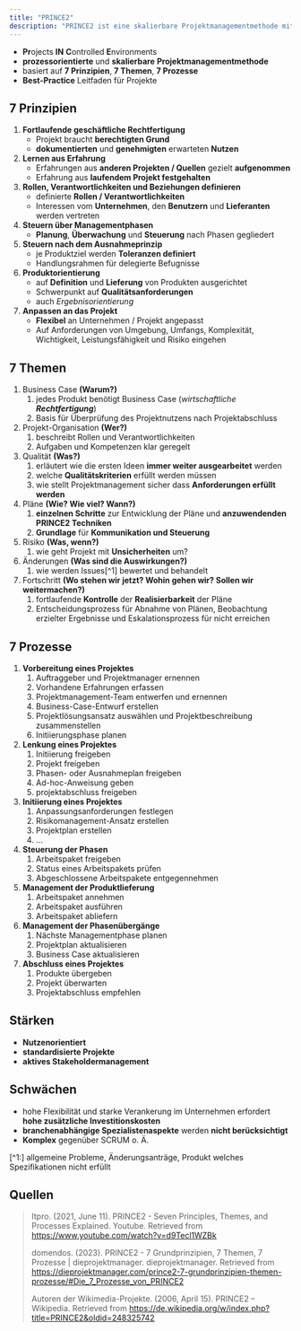 ```yaml
---
title: "PRINCE2"
description: "PRINCE2 ist eine skalierbare Projektmanagementmethode mit 7 Prinzipien, Themen und Prozessen. Sie fokussiert auf Business Case, Qualität und Risiko. Die Methode ist flexibel und nutzenorientiert, erfordert aber Anpassung an Unternehmen."
---
```


- **Pr**ojects **IN** **C**ontrolled **E**nvironments
- **prozessorientierte** und **skalierbare** **Projektmanagementmethode**
- basiert auf **7 Prinzipien**, **7 Themen**, **7 Prozesse** 
- **Best-Practice** Leitfaden für Projekte

## 7 Prinzipien

1. **Fortlaufende geschäftliche Rechtfertigung**
	- Projekt braucht **berechtigten Grund**
	- **dokumentierten** und **genehmigten** erwarteten **Nutzen**
2. **Lernen aus Erfahrung**
	- Erfahrungen aus **anderen Projekten / Quellen** gezielt **aufgenommen**
	- Erfahrung aus **laufendem Projekt festgehalten**
3. **Rollen, Verantwortlichkeiten und Beziehungen definieren**
	- definierte **Rollen / Verantwortlichkeiten**
	- Interessen vom **Unternehmen**, den **Benutzern** und **Lieferanten** werden vertreten
4. **Steuern über Managementphasen**
	- **Planung**, **Überwachung** und **Steuerung** nach Phasen gegliedert
5. **Steuern nach dem Ausnahmeprinzip**
	- je Produktziel werden **Toleranzen definiert**
	- Handlungsrahmen für delegierte Befugnisse
6. **Produktorientierung**
	- auf **Definition** und **Lieferung** von Produkten ausgerichtet
	- Schwerpunkt auf **Qualitätsanforderungen**
	- auch *Ergebnisorientierung*
7. **Anpassen an das Projekt**
	- **Flexibel** an Unternehmen / Projekt angepasst
	- Auf Anforderungen von Umgebung, Umfangs, Komplexität, Wichtigkeit, Leistungsfähigkeit und Risiko eingehen

## 7 Themen
1. Business Case **(Warum?)**
	1. jedes Produkt benötigt Business Case (*wirtschaftliche **Rechtfertigung***)
	2. Basis für Überprüfung des Projektnutzens nach Projektabschluss
2. Projekt-Organisation **(Wer?)**
	1. beschreibt Rollen und Verantwortlichkeiten
	2. Aufgaben und Kompetenzen klar geregelt
3. Qualität **(Was?)**
	1. erläutert wie die ersten Ideen **immer weiter ausgearbeitet** werden
	2. welche **Qualitätskriterien** erfüllt werden müssen
	3. wie stellt Projektmanagement sicher dass **Anforderungen erfüllt werden**
4. Pläne **(Wie? Wie viel? Wann?)**
	1. **einzelnen Schritte** zur Entwicklung der Pläne und **anzuwendenden PRINCE2 Techniken**
	2. **Grundlage** für **Kommunikation und Steuerung** 
5. Risiko **(Was, wenn?)**
	1. wie geht Projekt mit **Unsicherheiten** um?
6. Änderungen **(Was sind die Auswirkungen?)**
	1. wie werden Issues[^1] bewertet und behandelt
7. Fortschritt **(Wo stehen wir jetzt? Wohin gehen wir? Sollen wir weitermachen?)**
	1. fortlaufende **Kontrolle** der **Realisierbarkeit** der Pläne
	2. Entscheidungsprozess für Abnahme von Plänen, Beobachtung erzielter Ergebnisse und Eskalationsprozess für nicht erreichen

## 7 Prozesse
1. **Vorbereitung eines Projektes**
	1. Auftraggeber und Projektmanager ernennen
	2. Vorhandene Erfahrungen erfassen
	3. Projektmanagement-Team entwerfen und ernennen
	4. Business-Case-Entwurf erstellen
	5. Projektlösungsansatz auswählen und Projektbeschreibung zusammenstellen
	6. Initiierungsphase planen
2. **Lenkung eines Projektes**
	1. Initiierung freigeben
	2. Projekt freigeben
	3. Phasen- oder Ausnahmeplan freigeben
	4. Ad-hoc-Anweisung geben
	5. projektabschluss freigeben
3. **Initiierung eines Projektes**
	1. Anpassungsanforderungen festlegen
	2. Risikomanagement-Ansatz erstellen
	3. Projektplan erstellen
	4. ...
4. **Steuerung der Phasen**
	1. Arbeitspaket freigeben
	2. Status eines Arbeitspakets prüfen
	3. Abgeschlossene Arbeitspakete entgegennehmen
5. **Management der Produktlieferung**
	1. Arbeitspaket annehmen
	2. Arbeitspaket ausführen
	3. Arbeitspaket abliefern
6. **Management der Phasenübergänge**
	1. Nächste Managementphase planen
	2. Projektplan aktualisieren
	3. Business Case aktualisieren
7. **Abschluss eines Projektes**
	1. Produkte übergeben
	2. Projekt überwarten
	3. Projektabschluss empfehlen

## Stärken
- **Nutzenorientiert**
- **standardisierte Projekte**
- **aktives Stakeholdermanagement**

## Schwächen
- hohe Flexibilität und starke Verankerung im Unternehmen erfordert **hohe zusätzliche Investitionskosten**
- **branchenabhängige Spezialistenaspekte** werden **nicht berücksichtigt**
- **Komplex** gegenüber SCRUM o. Ä.

[^1:] allgemeine Probleme, Änderungsanträge, Produkt welches Spezifikationen nicht erfüllt
## Quellen

> Itpro. (2021, June 11). PRINCE2 - Seven Principles, Themes, and Processes Explained. Youtube. Retrieved from https://www.youtube.com/watch?v=d9Tecl1WZBk
>
>domendos. (2023). PRINCE2 - 7 Grundprinzipien, 7 Themen, 7 Prozesse | dieprojektmanager. dieprojektmanager. Retrieved from https://dieprojektmanager.com/prince2-7-grundprinzipien-themen-prozesse/#Die_7_Prozesse_von_PRINCE2
>
>Autoren der Wikimedia-Projekte. (2006, April 15). PRINCE2 – Wikipedia. Retrieved from https://de.wikipedia.org/w/index.php?title=PRINCE2&oldid=248325742